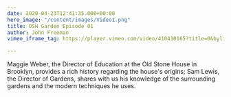 ```yaml
---
date: 2020-04-23T12:41:35.000+00:00
hero_image: "/content/images/Video1.png"
title: OSH Garden Episode 01
author: John Freeman
vimeo_iframe_tag: https://player.vimeo.com/video/410410165?title=0&byline=0&portrait=0

---
```

Maggie Weber, the Director of Education at the Old Stone House in Brooklyn, provides a rich history regarding the house's origins; Sam Lewis, the Director of Gardens, shares with us his knowledge of the surrounding gardens and the modern techniques he uses.